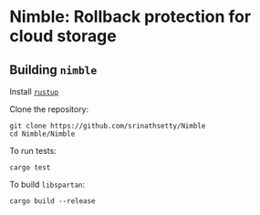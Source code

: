 # Nimble: Rollback protection for cloud storage

## Building `nimble`
Install [`rustup`](https://rustup.rs/)

Clone the repository:
```text
git clone https://github.com/srinathsetty/Nimble
cd Nimble/Nimble
```

To run tests:
```text
cargo test
```

To build `libspartan`:
```text
cargo build --release